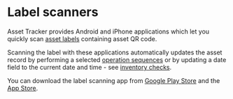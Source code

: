 # Label scanners

Asset Tracker provides Android and iPhone applications which let you quickly scan [asset labels](../how-to/how-to-print-labels-for-assets.md) containing asset QR code.

Scanning the label with these applications automatically updates the asset record by performing a selected [operation sequences](../how-to/how-to-define-and-execute-pre-packaged-operation-sequences-on-assets/) or by updating a date field to the current date and time - see [inventory checks](../how-to/how-to-perform-inventory-checks.md).

You can download the label scanning app from [Google Play Store](https://play.google.com/store/apps/details?id=com.spartez.assettracker.checkin) and the [App Store](https://itunes.apple.com/us/app/asset-tracker-label-scanner/id1253900536?l=pl&ls=1&mt=8).

